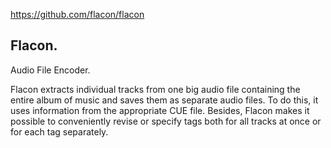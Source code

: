 https://github.com/flacon/flacon

## Flacon.

Audio File Encoder.

Flacon extracts individual tracks from one big audio file containing the entire album of music and saves them as separate audio files. To do this, it uses information from the appropriate CUE file. Besides, Flacon makes it possible to conveniently revise or specify tags both for all tracks at once or for each tag separately.
